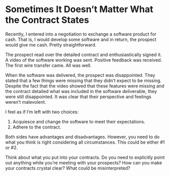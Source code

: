 <!--
PUBLISHED: 2011-08-29
AUTHOR: JP (jprichardson@gmail.com)
TAGS: contracts,selling,consulting
-->

Sometimes It Doesn’t Matter What the Contract States
====================================================

Recently, I entered into a negotiation to exchange a software product for cash. That is, I would develop some software and in return, the prospect would give me cash. Pretty straightforward.

The prospect read over the detailed contract and enthusiastically signed it. A video of the software working was sent. Positive feedback was received. The first wire transfer came. All was well. 

When the software was delivered, the prospect was disappointed. They stated that a few things were missing that they didn’t expect to be missing. Despite the fact that the video showed that these features were missing and the contract detailed what was included in the software deliverable, they were still disappointed. It was clear that their perspective and feelings weren’t malevolent.

I feel as if I’m left with two choices:

1. Acquiesce and change the software to meet their expectations.
2. Adhere to the contract.

Both sides have advantages and disadvantages. However, you need to do what you think is right considering all circumstances. This could be either #1 or #2.

Think about what you put into your contracts. Do you need to explicitly point out anything while you’re meeting with your prospects? How can you make your contracts crystal clear? What could be misinterpreted?